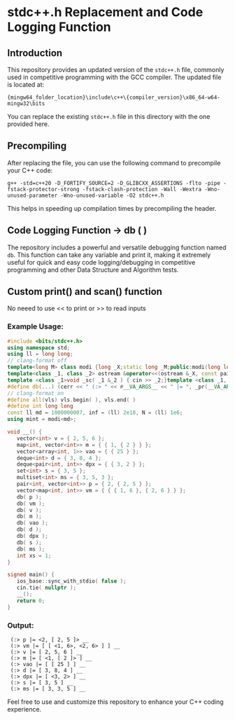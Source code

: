 # stdc++.h Replacement and Code Logging Function

## Introduction

This repository provides an updated version of the `stdc++.h` file, commonly used in competitive programming with the GCC compiler. The updated file is located at:

`{mingw64_folder_location}\include\c++\{compiler_version}\x86_64-w64-mingw32\bits`

You can replace the existing `stdc++.h` file in this directory with the one provided here.

## Precompiling

After replacing the file, you can use the following command to precompile your C++ code:

```bash/cmd
g++ -std=c++20 -D_FORTIFY_SOURCE=2 -D_GLIBCXX_ASSERTIONS -flto -pipe -fstack-protector-strong -fstack-clash-protection -Wall -Wextra -Wno-unused-parameter -Wno-unused-variable -O2 stdc++.h
```

This helps in speeding up compilation times by precompiling the header.

## Code Logging Function -> db ( )

The repository includes a powerful and versatile debugging function named `db`. This function can take any variable and print it, making it extremely useful for quick and easy code logging/debugging in competitive programming and other Data Structure and Algorithm tests.


## Custom print() and scan() function 

No neeed to use << to print or >> to read inputs 

### Example Usage:

```cpp
#include <bits/stdc++.h>
using namespace std;
using ll = long long;
// clang-format off
template<long M> class modi {long _X;static long _M;public:modi(long long v = 0) : _X(v % _M) {if ( _X < 0 ) {_X += _M;}}static void set(long newMod) { _M = newMod; }modi &operator+=(const modi &other) {_X += other._X;if ( _X >= _M ) {_X -= _M;}return *this;}modi &operator-=(const modi &other) {_X -= other._X;if ( _X < 0 ) {_X += _M;}return *this;}modi &operator*=(const modi &other) {_X = (1LL * _X * other._X) % _M;return *this;}friend modi operator+(const modi &lhs, const modi &rhs) { return modi(lhs) += rhs; }friend modi operator-(const modi &lhs, const modi &rhs) { return modi(lhs) -= rhs; }friend modi operator*(const modi &lhs, const modi &rhs) { return modi(lhs) *= rhs; }friend modi operator/(const modi &lhs, const modi &rhs) { return modi(lhs) /= rhs; }modi &operator/=(const modi &other) { return *this *= other.inv( ); }modi &operator++( ) {_X++;if ( _X == _M ) {_X = 0;}return *this;}modi operator++(int) {modi temp = *this;++(*this);return temp;}modi &operator--( ) {if ( _X == 0 ) {_X = _M;}_X--;return *this;}modi operator--(int) {modi temp = *this;--(*this);return temp;}bool operator==(const modi &other) const { return _X == other._X; }bool operator!=(const modi &other) const { return !(*this == other); }modi inv( ) const { return pow(_M - 2); }modi pow(int _Ex) const {assert(_Ex >= 0);modi _Bs = *this, _Rs = 1;for ( ; _Ex > 0; _Ex >>= 1 ) {if ( _Ex % 2 == 1 ) { _Rs *= _Bs;}_Bs *= _Bs;}return _Rs;}friend ostream &operator<<(ostream &os, const modi &m) { return os << m._X; }long d( ) const { return _X; } }; template<long _Md> long modi<_Md>::_M = _Md;
template<class _1, class _2> ostream &operator<<(ostream &_X, const pair<_1, _2> &_P); template<typename _1T, typename... Ts> constexpr bool is_any_of = (is_same_v<_1T, Ts> || ...); template<typename _T1, typename =enable_if_t<!is_same_v<_T1,string> && !is_void_v<typename _T1::value_type>>> ostream &operator<<(ostream&_X, const _T1 &_V) {bool _3=false,_4=true,_5=&_X==&cerr;_X <<(_5? "[ ":"");for ( int j=0;auto&_G1:_V) {_3 = is_any_of<decay_t<decltype(_G1)>,char,long long,int,bool,string>;(!_3 or _4) ? _X << _G1 : _X <<(_5 ? ", " : " ")<<_G1;_4=0;}return _X << (_5?" ]..":(_3 ) ? "\n" : ""); } template<class _1, class _2> ostream &operator<<(ostream&_X, const pair<_1,_2> &_P) {bool _5=&_X == &cerr;return _X << (_5?"<":"") << _P.first << (_5?", ":" ") << _P.second << (_5?">, ":""); } template<class... Ts> void _pr(const Ts &..._1AG) {((cerr << _1AG << " __ "), ...);cerr << '\n'; }
template <class _1>void _sc( _1 &_2 ) { cin >> _2;}template <class _1, class S>void _sc( pair<_1, S> &_3 ) {_sc( _3.first ), _sc( _3.second );}template <class _1>void _sc( vector<_1> &_2 ) {for ( auto &i : _2 )_sc( i );}template <typename... _5>void in( _5 &..._4 ) {( _sc( _4 ), ... );}template <typename _1T>void out( const _1T &_1Ar ) {if constexpr ( is_same_v<_1T, char> )( _1Ar == '\n' ) ? cout << _1Ar << "" : cout << _1Ar << " ";else if constexpr ( is_same_v<_1T, int> or is_same_v<_1T, long long> or is_same_v<_1T, string> )cout << _1Ar << " "; else cout << _1Ar << "";}template <typename... Args>void out( const Args &...args ) { ( out( args ), ... );}
#define db(...) (cerr << " (:> " << #__VA_ARGS__ << " |= ", _pr(__VA_ARGS__))
// clang-format on
#define all(vls) vls.begin( ), vls.end( )
#define int long long
const ll md = 1000000007, inf = (ll) 2e18, N = (ll) 1e6;
using mint = modi<md>;

void __() {
   vector<int> v = { 2, 5, 6 };
   map<int, vector<int>> m = { { 1, { 2 } } };
   vector<array<int, 1>> vao = { { 25 } };
   deque<int> d = { 3, 8, 4 };
   deque<pair<int, int>> dpx = { { 3, 2 } };
   set<int> s = { 3, 5 };
   multiset<int> ms = { 3, 5, 3 };
   pair<int, vector<int>> p = { 2, { 2, 5 } };
   vector<map<int, int>> vm = { { { 1, 6 }, { 2, 6 } } };
   db( p );
   db( vm );
   db( v );
   db( m );
   db( vao );
   db( d );
   db( dpx );
   db( s );
   db( ms );
   int xs = 1;
}

signed main() {
   ios_base::sync_with_stdio( false );
   cin.tie( nullptr );
   __();
   return 0;
}
```

### Output:

```
 (:> p |= <2, [ 2, 5 ]> __
 (:> vm |= [ [ <1, 6>, <2, 6> ] ] __
 (:> v |= [ 2, 5, 6 ] __
 (:> m |= [ <1, [ 2 ]> ] __
 (:> vao |= [ [ 25 ] ] __
 (:> d |= [ 3, 8, 4 ] __
 (:> dpx |= [ <3, 2> ] __
 (:> s |= [ 3, 5 ] __
 (:> ms |= [ 3, 3, 5 ] __
```

Feel free to use and customize this repository to enhance your C++ coding experience.
